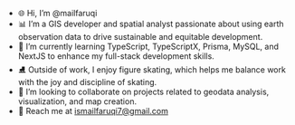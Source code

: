- 🌐 Hi, I’m @mailfaruqi
- 📊 I’m a GIS developer and spatial analyst passionate about using earth observation data to drive sustainable and equitable development.
- 🌱 I’m currently learning TypeScript, TypeScriptX, Prisma, MySQL, and NextJS to enhance my full-stack development skills.
- ⛸️ Outside of work, I enjoy figure skating, which helps me balance work with the joy and discipline of skating.
- 🤝 I’m looking to collaborate on projects related to geodata analysis, visualization, and map creation.
- 📧 Reach me at ismailfaruqi7@gmail.com

<!--
**mailfaruqi/mailfaruqi** is a ✨ _special_ ✨ repository because its `README.md` (this file) appears on your GitHub profile.

Here are some ideas to get you started:

- 🔭 I’m currently working on ...
- 🌱 I’m currently learning ...
- 👯 I’m looking to collaborate on ...
- 🤔 I’m looking for help with ...
- 💬 Ask me about ...
- 📫 How to reach me: ...
- 😄 Pronouns: ...
- ⚡ Fun fact: ...
-->
